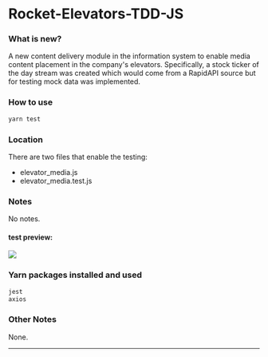# Rocket-Elevators-TDD-JS

### What is new?

A new content delivery module in the information system to enable media content placement in the company's elevators. Specifically, a stock ticker of the day stream was created which would come from a RapidAPI source but for testing mock data was implemented.

### How to use

```bash
yarn test
```

### Location
There are two files that enable the testing:
- elevator_media.js
- elevator_media.test.js

### Notes
No notes.

#### test preview:
![](https://lh3.googleusercontent.com/pw/AM-JKLW2lpt3EEIh54HIbym-F2mU3q5oMl3vhkkpP2A5XCWEQrGbY2sU1dtCMgkR8IBtIrYlPvNKiHws8YcLELgzD4y_Ie7w8n7ZNcs4bHZKxy17K4qf1Sb1j7GAiLlgLqEpTQH7NbwjYewIE1M3hln_Ooi8=w530-h318-no)

### Yarn packages installed and used

```bash
jest
axios
```
### Other Notes
None.

----------------